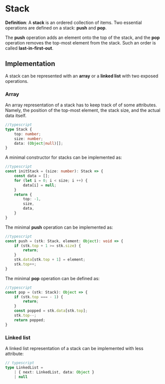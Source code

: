 # Stack

**Definition**: A **stack** is an ordered collection of items. Two essential operations are defined on a stack: **push** and **pop**.

The **push** operation adds an element onto the top of the stack, and the **pop** operation removes the top-most element from the stack. Such an order is called **last-in-first-out**.

## Implementation

A stack can be represented with an **array** or a **linked list** with two exposed operations.

### Array

An array representation of a stack has to keep track of of some attributes. Namely, the position of the top-most element, the stack size, and the actual data itself.

```ts
//typescript
type Stack {
	top: number;
	size: number;
	data: (Object|null)[];
}
```

A minimal constructor for stacks can be implemented as:

```ts
//typescript
const initStack = (size: number): Stack => {
	const data = [];
	for (let i = 0; i < size; i ++) {
		data[i] = null;
	}
	return {
		top: -1,
		size,
		data,
	}
}
```

The minimal **push** operation can be implemented as:

```ts
//typescript
const push = (stk: Stack, element: Object): void => {
	if (stk.top + 1 >= stk.size) {
		return;
	}
	stk.data[stk.top + 1] = element;
	stk.top++; 
}
```

The minimal **pop** operation can be defined as:

```ts
//typescript
const pop = (stk: Stack): Object => {
	if (stk.top === - 1) {
		return;
	}
	const popped = stk.data[stk.top];
	stk.top--;
	return popped;
}
```

### Linked list

A linked list representation of a stack can be implemented with less attribute:

```ts
// typescript
type LinkedList = 
	| { next: LinkedList, data: Object }
	| null
```


